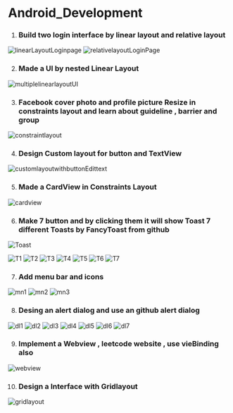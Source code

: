 # Android_Development

1) ### Build two login interface by linear layout and relative layout
![linearLayoutLoginpage](https://github.com/Sonykhan1121/Android_Development/assets/45848552/62afcaf4-2aa4-4565-8732-2f66bd09990b)
![relativelayoutLoginPage](https://github.com/Sonykhan1121/Android_Development/assets/45848552/948bfad7-ccd8-402e-9d2e-6c2c4545f17c)

2) ### Made a UI by nested Linear Layout
![multiplelinearlayoutUI](https://github.com/Sonykhan1121/Android_Development/assets/45848552/237b89cc-d2ea-4744-9d4b-e9e16180fd23)

3) ### Facebook cover photo and profile picture Resize in constraints layout and learn about guideline , barrier and group
![constraintlayout](https://github.com/Sonykhan1121/Android_Development/assets/45848552/f56e866d-a460-427e-82fe-3b3ec27d2757)

4) ### Design Custom layout for button and TextView
![customlayoutwithbuttonEdittext](https://github.com/Sonykhan1121/Android_Development/assets/45848552/ab6bdd85-a354-4a0f-9bc3-0ebc2da48f2f)

5) ### Made a CardView in Constraints Layout
![cardview](https://github.com/Sonykhan1121/Android_Development/assets/45848552/1195b50d-f0cb-4e96-a9ad-43a0ff407f63)

6) ### Make 7 button and by clicking them it will show Toast 7 different Toasts by FancyToast from github

![Toast](https://github.com/Sonykhan1121/Android_Development/assets/45848552/1c655fb8-957f-46db-ae9a-39a7f572c202)

![T1](https://github.com/Sonykhan1121/Android_Development/assets/45848552/a1aac047-7a56-49b2-b6ec-29b2a6ed4037)
![T2](https://github.com/Sonykhan1121/Android_Development/assets/45848552/f717dd43-143b-46eb-85e3-ac870f6a79c4)
![T3](https://github.com/Sonykhan1121/Android_Development/assets/45848552/775db299-1dc3-4227-a223-be8bbb02f36c)
![T4](https://github.com/Sonykhan1121/Android_Development/assets/45848552/a4cdf448-9bf6-4f9e-816f-d3181c3208b8)
![T5](https://github.com/Sonykhan1121/Android_Development/assets/45848552/427394fd-c4bd-4049-8f6e-abd288b4cf42)
![T6](https://github.com/Sonykhan1121/Android_Development/assets/45848552/4e597ce4-2098-4576-b061-9396a896f7cc)
![T7](https://github.com/Sonykhan1121/Android_Development/assets/45848552/034d3fbd-b7db-4556-a23d-1fee950c135f)

7) ### Add  menu bar and icons

![mn1](https://github.com/Sonykhan1121/Android_Development/assets/45848552/1a5941a4-807c-402c-902c-c70af78f2f6f)
![mn2](https://github.com/Sonykhan1121/Android_Development/assets/45848552/02d06dc1-a28f-4c57-8113-b9a42050b6fa)
![mn3](https://github.com/Sonykhan1121/Android_Development/assets/45848552/cc29a121-c5b0-4824-8b3d-1be05c2c3220)

8)  ### Desing an alert dialog and use an  github alert dialog

![dl1](https://github.com/Sonykhan1121/Android_Development/assets/45848552/42c47551-d1e5-4fc4-8a8d-7996ddf7a0db)
![dl2](https://github.com/Sonykhan1121/Android_Development/assets/45848552/ddde9886-4513-4cba-8366-bbf78b2d8db3)
![dl3](https://github.com/Sonykhan1121/Android_Development/assets/45848552/25ff108d-bb68-4268-8e46-adf4e6f2e1dd)
![dl4](https://github.com/Sonykhan1121/Android_Development/assets/45848552/f753c3fb-ef2b-4670-82b1-9bda11bf3168)
![dl5](https://github.com/Sonykhan1121/Android_Development/assets/45848552/7fd0c683-2e26-4849-b337-a1e1819a1aa5)
![dl6](https://github.com/Sonykhan1121/Android_Development/assets/45848552/80c6e1c9-3b7f-409c-bc7c-685752e6523c)
![dl7](https://github.com/Sonykhan1121/Android_Development/assets/45848552/916e48bf-3a4b-41fd-bc18-b94a354cb239)

   
9) ### Implement a Webview , leetcode website , use vieBinding also
![webview](https://github.com/Sonykhan1121/Android_Development/assets/45848552/4ebbd8e7-8a4a-4287-94a8-bbabc8ff8ace)

10) ### Design a Interface with Gridlayout

![gridlayout](https://github.com/Sonykhan1121/Android_Development/assets/45848552/8c1d5947-892e-47cf-a8e4-e277ca352bda)
